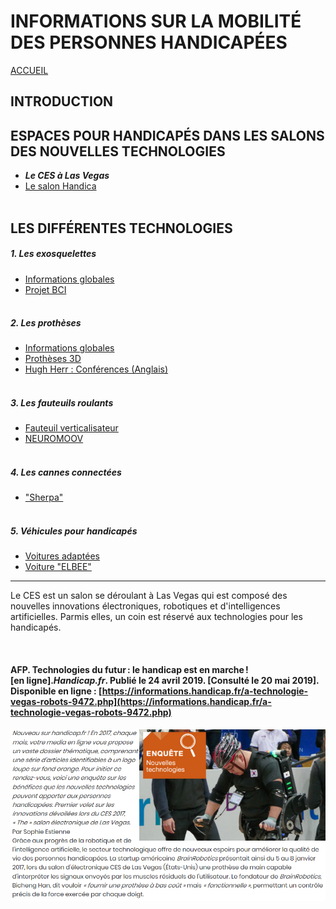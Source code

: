 # INFORMATIONS SUR LA MOBILITÉ DES PERSONNES HANDICAPÉES  
[ACCUEIL](index.md)
## INTRODUCTION  

## ESPACES POUR HANDICAPÉS DANS LES SALONS DES NOUVELLES TECHNOLOGIES 
* **_Le CES à Las Vegas_**
* [Le salon Handica](handica.md)
<br/> <br/>
## LES DIFFÉRENTES TECHNOLOGIES
##### 1. Les exosquelettes 
- [Informations globales](exoprésent.md)
- [Projet BCI](BCI.md)
<br/><br/>
##### 2. Les prothèses
- [Informations globales](Prothèseinfo.md)
- [Prothèses 3D](Prothèse3D.md)
- [Hugh Herr : Conférences (Anglais)](Hughvidéo.md)
<br/><br/>
##### 3. Les fauteuils roulants
- [Fauteuil verticalisateur](FauteuilVertical.md)
- [NEUROMOOV](Neuromoov.md)
<br/><br/>
##### 4. Les cannes connectées
- ["Sherpa"](Canneconnectée.md)
<br/><br/>
##### 5. Véhicules pour handicapés
- [Voitures adaptées](Voitureadaptée.md)
- [Voiture "ELBEE"](Elbee.md)



----------------------------------------------------------

Le CES est un salon se déroulant à Las Vegas qui est composé des nouvelles innovations électroniques, robotiques et d'intelligences artificielles. Parmis elles, un coin est réservé aux technologies pour les handicapés.

<br/>

#### AFP. Technologies du futur : le handicap est en marche ! [en ligne]._Handicap.fr_. Publié le 24 avril 2019. [Consulté le 20 mai 2019]. Disponible en ligne : [https://informations.handicap.fr/a-technologie-vegas-robots-9472.php](https://informations.handicap.fr/a-technologie-vegas-robots-9472.php)

![Test](images/aidesalon.PNG "CES") 

